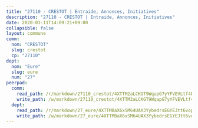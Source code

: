 ```yaml
---
title: "27110 - CRESTOT | Entraide, Annonces, Initiatives"
description: "27110 - CRESTOT | Entraide, Annonces, Initiatives"
date: 2020-01-11T14:09:21+09:00
collapsible: false
layout: commune
comm:
  nom: "CRESTOT"
  slug: crestot
  cp: "27110"
dept:
  nom: "Eure"
  slug: eure
  num: "27"
peerpad:
  comm:
    read_path: /r/markdown/27110_crestot/4XTTM2aLCKGT9WqapG7yYFVEVLtf4Foh1jf3j2nMaFpY82DAC
    write_path: /w/markdown/27110_crestot/4XTTM2aLCKGT9WqapG7yYFVEVLtf4Foh1jf3j2nMaFpY82DAC-K3TgTuBcrvaQWmHSMp7KXHTdGevCJHDEwGPnv2b6oLVvPVRmCyr9QNNT9TBWGNPDQWQrfEYEjWZtsPTsByMEHN32KxVCJK3DK6zz6mmhikp5UqwKdyVYMF4Q9PTx8dKmpwEp6VfS
  dept:
    read_path: /r/markdown/27_eure/4XTTMBaX6xSM64UAX3YybedrsEGYEJtt6vopdQsPEFtGijgwg
    write_path: /w/markdown/27_eure/4XTTMBaX6xSM64UAX3YybedrsEGYEJtt6vopdQsPEFtGijgwg-K3TgUmjy61Gu7ZFzjoVmiacXP2Rc4pq6sxVCYUX3mFQZWQw9yCKsEoAMagtuW4jJTYhK96DsWW4cPmZLagvQNZ34BscGcu4btrtJibt18c1mpqofaWe6Q3RartDiuMTjY7NrsH4r
---
```


